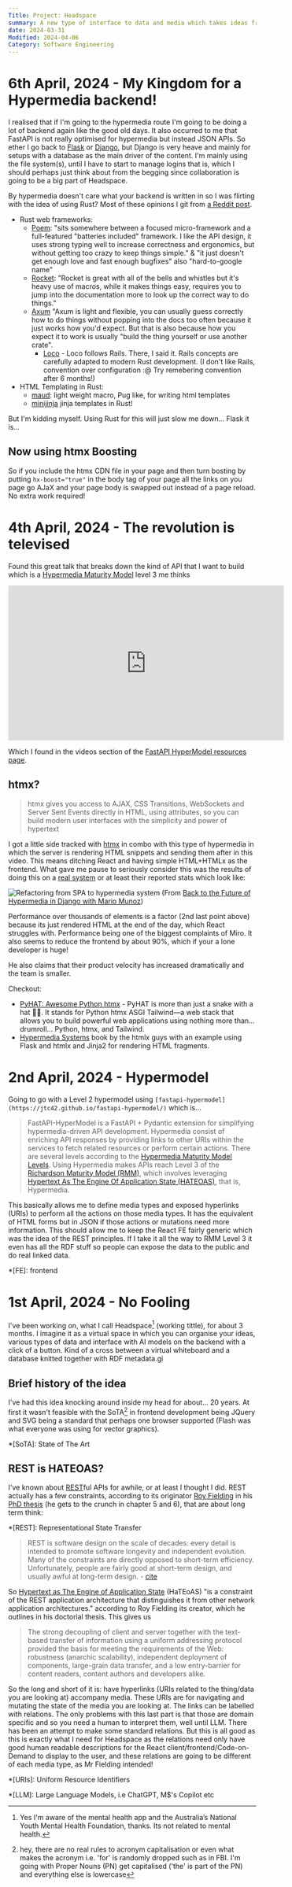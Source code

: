 ```yaml
---
Title: Project: Headspace
summary: A new type of interface to data and media which takes ideas from Pure-data/Max-MSP and online whiteboard spaces like Miro while at the same time leveraging linked-data
date: 2024-03-31
Modified: 2024-04-06
Category: Software Engineering
---
```


# 6th April, 2024 - My Kingdom for a Hypermedia backend!

I realised that if I'm going to the hypermedia route I'm going to be doing a lot of backend again like the good old days. It also occurred to me that FastAPI is not really optimised for hypermedia but instead JSON APIs. So ether I go back to [Flask](https://flask.palletsprojects.com/) or [Django](https://www.djangoproject.com/), but Django is very heave and mainly for setups with a database as the main driver of the content. I'm mainly using the file system(s), until I have to start to manage logins that is, which I should perhaps just think about from the begging since collaboration is going to be a big part of Headspace.

By hypermedia doesn't care what your backend is written in so I was flirting with the idea of using Rust? Most of these opinions I git from [a Reddit post](https://www.reddit.com/r/rust/comments/18ogwtl/which_web_framework_do_you_use_in_rust/).

- Rust web frameworks:
    - [Poem](https://docs.rs/poem/latest/poem/): "sits somewhere between a focused micro-framework and a full-featured "batteries included" framework. I like the API design, it uses strong typing well to increase correctness and ergonomics, but without getting too crazy to keep things simple." & "it just doesn't get enough love and fast enough bugfixes" also "hard-to-google name"
    - [Rocket](https://rocket.rs/): "Rocket is great with all of the bells and whistles but it's heavy use of macros, while it makes things easy, requires you to jump into the documentation more to look up the correct way to do things."
    - [Axum](https://docs.rs/axum/latest/axum/) "Axum is light and flexible, you can usually guess correctly how to do things without popping into the docs too often because it just works how you'd expect. But that is also because how you expect it to work is usually "build the thing yourself or use another crate".
        - [Loco](https://loco.rs/) - Loco follows Rails. There, I said it. Rails concepts are carefully adapted to modern Rust development. (I don't like Rails, convention over configuration :@ Try remebering convention after 6 months!)
- HTML Templating in Rust:
    - [maud](https://maud.lambda.xyz/): light weight macro, Pug like, for writing html templates
    - [minijinja](https://docs.rs/minijinja/latest/minijinja/) jinja templates in Rust!

But I'm kidding myself. Using Rust for this will just slow me down... Flask it is...

## Now using htmx Boosting

So if you include the htmx CDN file in your page and then turn bosting by putting `hx-boost="true"` in the body tag of your page all the links on you page go AJaX and your page body is swapped out instead of a page reload. No extra work required!


# 4th April, 2024 - The revolution is televised

Found this great talk that breaks down the kind of API that I want to build which is a [Hypermedia Maturity Model](https://8thlight.com/insights/the-hypermedia-maturity-model) level 3 me thinks

<iframe width="560" height="315" src="https://www.youtube.com/embed/zM5t6DaYrqM?si=dkAb8PhJP1zngC5B" title="YouTube video player" frameborder="0" allow="accelerometer; autoplay; clipboard-write; encrypted-media; gyroscope; picture-in-picture; web-share" referrerpolicy="strict-origin-when-cross-origin" allowfullscreen></iframe>

Which I found in the videos section of the [FastAPI HyperModel resources page](https://jtc42.github.io/fastapi-hypermodel/resources/).

## htmx?

> htmx gives you access to AJAX, CSS Transitions, WebSockets and Server Sent Events directly in HTML, using attributes, so you can build modern user interfaces with the simplicity and power of hypertext

I got a little side tracked with [htmx](https://htmx.org/) in combo with this type of hypermedia in which the server is rendering HTML snippets and sending them after in this video. This means ditching React and having simple HTML+HTMLx as the frontend. What gave me pause to seriously consider this was the results of doing this on a [real system](https://www.youtube.com/watch?v=3GObi93tjZI&t=493s&ab_channel=DjangoConEurope) or at least their reported stats which look like:

![Refactoring from SPA to hypermedia system]({static}/images/savings_with_hypermedia.png)
(From [Back to the Future of Hypermedia in Django with Mario Munoz](https://www.youtube.com/watch?v=LwH4ifjt3Y4&ab_channel=DjangoConUS))

Performance over thousands of elements is a factor (2nd last point above) because its just rendered HTML at the end of the day, which React struggles with. Performance being one of the biggest complaints of Miro. It also seems to reduce the frontend by about 90%, which if your a lone developer is huge!

He also claims that their product velocity has increased dramatically and the team is smaller.

Checkout:

- [PyHAT: Awesome Python htmx](https://github.com/PyHAT-stack/awesome-python-htmx) - PyHAT is more than just a snake with a hat 🐍🤠. It stands for Python htmx ASGI Tailwind—a web stack that allows you to build powerful web applications using nothing more than... drumroll... Python, htmx, and Tailwind.
- [Hypermedia Systems](https://hypermedia.systems/) book by the htmlx guys with an example using Flask and htmlx and Jinja2 for rendering HTML fragments.

# 2nd April, 2024 - Hypermodel

Going to go with a Level 2 hypermodel using `[fastapi-hypermodel](https://jtc42.github.io/fastapi-hypermodel/)` which is...

> FastAPI-HyperModel is a FastAPI + Pydantic extension for simplifying hypermedia-driven API development.
> Hypermedia consist of enriching API responses by providing links to other URIs within the services to fetch related resources or perform certain actions. There are several levels according to the [Hypermedia Maturity Model Levels](https://8thlight.com/insights/the-hypermedia-maturity-model). Using Hypermedia makes APIs reach Level 3 of the [Richardson Maturity Model (RMM)](https://en.wikipedia.org/wiki/Richardson_Maturity_Model), which involves leveraging [Hypertext As The Engine Of Application State (HATEOAS)](https://en.wikipedia.org/wiki/HATEOAS), that is, Hypermedia.

This basically allows me to define media types and exposed hyperlinks (URIs) to perform all the actions on those media types. It has the equivalent of HTML forms but in JSON if those actions or mutations need more information. This should allow me to keep the React FE fairly generic which was the idea of the REST principles. If I take it all the way to RMM Level 3 it even has all the RDF stuff so people can expose the data to the public and do real linked data.

*[FE]: frontend

# 1st April, 2024 - No Fooling

I've been working on, what I call Headspace[^headspace] (working tittle), for about 3 months. I imagine it as a virtual space in which you can organise your ideas, various types of data and interface with AI models on the backend with a click of a button. Kind of a cross between a virtual whiteboard and a database knitted together with RDF metadata.gi

[^headspace]: Yes I'm aware of the mental health app and the Australia’s National Youth Mental Health Foundation, thanks. Its not related to mental health.

## Brief history of the idea

I've had this idea knocking around inside my head for about... 20 years. At first it wasn't feasible with the SoTA[^sota] in frontend development being JQuery and SVG being a standard that perhaps one browser supported (Flash was what everyone was using for vector graphics).

*[SoTA]: State of The Art
[^sota]: hey, there are no real rules to acronym capitalisation or even what makes the acronym i.e. 'for' is randomly dropped such as in FBI. I'm going with Proper Nouns (PN) get capitalised ('the' is part of the PN) and everything else is lowercase

## REST is HATEOAS?

I've known about [REST](https://en.wikipedia.org/wiki/REST)ful APIs for awhile, or at least I thought I did. REST actually has a few constraints, according to its originator [Roy Fielding](https://en.wikipedia.org/wiki/Roy_Fielding) in his [PhD thesis](https://ics.uci.edu/~fielding/pubs/dissertation/top.htm) (he gets to the crunch in chapter 5 and 6), that are about long term think:

*[REST]: Representational State Transfer

> REST is software design on the scale of decades: every detail is intended to promote software longevity and independent evolution. Many of the constraints are directly opposed to short-term efficiency. Unfortunately, people are fairly good at short-term design, and usually awful at long-term design. - [cite](https://roy.gbiv.com/untangled/2008/rest-apis-must-be-hypertext-driven)


So [Hypertext as The Engine of Application State](https://en.wikipedia.org/wiki/HATEOAS#:~:text=Hypermedia%20as%20the%20engine%20of,provide%20information%20dynamically%20through%20hypermedia.) (HaTEoAS) "is a constraint of the REST application architecture that distinguishes it from other network application architectures." according to Roy Fielding its creator, which he outlines in his doctorial thesis. This gives us

> The strong decoupling of client and server together with the text-based transfer of information using a uniform addressing protocol provided the basis for meeting the requirements of the Web: robustness (anarchic scalability), independent deployment of components, large-grain data transfer, and a low entry-barrier for content readers, content authors and developers alike.

So the long and short of it is: have hyperlinks (URIs related to the thing/data you are looking at) accompany media. These URIs are for navigating and mutating the state of the media you are looking at. The links can be labelled with relations. The only problems with this last part is that those are domain specific and so you need a human to interpret them, well until LLM. There has been an attempt to make some standard relations. But this is all good as this is exactly what I need for Headspace as the relations need only have good human readable descriptions for the React client/frontend/Code-on-Demand to display to the user, and these relations are going to be different of each media type, as Mr Fielding intended!

*[URIs]: Uniform Resource Identifiers

[^cod]: [Code on Demand](https://en.wikipedia.org/wiki/Code_on_demand) seems to be the old way of saying "frontend"?

*[LLM]: Large Language Models, i.e ChatGPT, M$'s Copilot etc